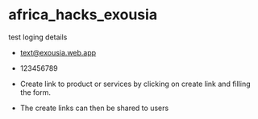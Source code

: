 # africa_hacks_exousia

test loging details
- text@exousia.web.app
- 123456789

- Create link to product or services by clicking on create link and filling the form.

- The create links can then be shared to users
